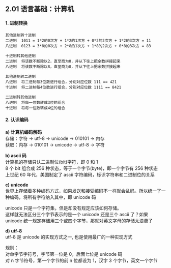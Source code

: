 ## 2.01 语言基础：计算机

#### 1. 进制转换

```
其他进制转十进制
二进制  1011 = 1*2的0次方 + 1*2的1次方 + 0*2的2次方 + 1*2的3次方 = 11
八进制  0123 = 3*8的0次方 + 2*8的1次方 + 1*8的2次方 + 0*8的3次方 = 83

十进制转其他进制
二进制  将该数不断除以2，直至商为0，并从下往上把余数拼接起来
八进制  将该数不断除以8，直至商为0，并从下往上把余数拼接起来

其他进制转二进制
八进制  将二进制每3位数进行组合，分别对应位数 111 == 421
十进制  将二进制每4位数进行组合，分别对应位数 1111 == 8421

二进制转其他进制
八进制  将每一位数转成3位的组合
十进制  将每一位数转成4位的组合

```

#### 2. 认识编码

**a) 计算机编码解码**  
存储：字符 -> utf-8 -> unicode -> 010101 -> 内存  
获取：内存 -> 010101 -> unicode -> utf-8 -> 字符

**b) ascii 码**  
计算机的存储只认二进制位(bit)字符，即 0 和 1  
8 个 bit 组合成 256 种状态，等于一个字节(byte)，即一个字节有 256 种状态  
上世纪 60 年代，美国制定了 ascii 字符编码，标识字符串和二进制位的关系

**c) unicode**  
世界上存储着多种编码方式，如果发送和接受编码不一样就会乱码。所以统一了一种编码，将所有字符纳入其中，即 unicode 码

unicode 只是一个字符集，但是却没有规定应该如何存储。  
这样就无法区分三个字节表示的是一个 unicode 还是三个 ascii 了？如果 unicode 统一规定存储用三个或四个字节，那就对英文字母的存储太浪费了

**d) utf-8**  
utf-8 是 unicode 的实现方式之一, 也是使用最广的一种实现方式

规则：  
对单字节字符号，字节第一位是 0，后面七位是 unicode 码  
对 n 字节符号，第一个字节的前 n 位都设为 1，汉字 3 个字节，英文一个字节
